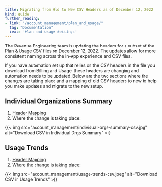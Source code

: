 ```yaml
---
title: Migrating from Old to New CSV Headers as of December 12, 2022
kind: guide
further_reading:
- link: "/account_management/plan_and_usage/"
  tag: "Documentation"
  text: "Plan and Usage Settings"
---
```

The Revenue Engineering team is updating the headers for a subset of the Plan & Usage CSV files on December 12, 2022. The updates allow for more consistent naming across the in-App experience and CSV files.

If you have automation set up that relies on the CSV headers in the file you download from Billing and Usage, these headers are changing and automation needs to be updated.  Below are the two sections where the changes are taking place and a mapping of old CSV headers to new to help you make updates and migrate to the new setup.

## Individual Organizations Summary

1. [Header Mapping][1]
2. Where the change is taking place:

{{< img src="account_management/individual-orgs-summary-csv.jpg" alt="Download CSV in Individual Orgs Summary" >}}




## Usage Trends

1. [Header Mapping][2]
2. Where the change is taking place:

{{< img src="account_management/usage-trends-csv.jpeg" alt="Download CSV in Usage Trends" >}}


[1]: /account_management/guide/csv_headers/individual-orgs-summary/
[2]: /account_management/guide/csv_headers/usage-trends/